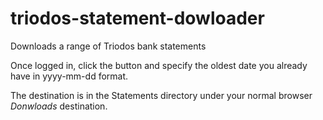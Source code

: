 # triodos-statement-dowloader
Downloads a range of Triodos bank statements

Once logged in, click the button and specify the oldest date you already have
in yyyy-mm-dd format.

The destination is in the Statements directory under your normal browser
*Donwloads* destination.


